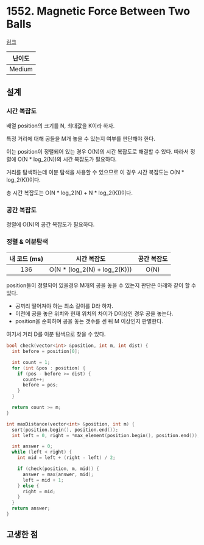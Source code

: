 # 1552. Magnetic Force Between Two Balls

[링크](https://leetcode.com/problems/magnetic-force-between-two-balls/description/)

| 난이도 |
| :----: |
| Medium |

## 설계

### 시간 복잡도

배열 position의 크기를 N, 최대값을 K이라 하자.

특정 거리에 대해 공들을 M개 놓을 수 있는지 여부를 판단해야 한다.

이는 position이 정렬되어 있는 경우 O(N)의 시간 복잡도로 해결할 수 있다. 따라서 정렬에 O(N \* log_2(N))의 시간 복잡도가 필요하다.

거리를 탐색하는데 이분 탐색을 사용할 수 있으므로 이 경우 시간 복잡도는 O(N \* log_2(K))이다.

총 시간 복잡도는 O(N \* log_2(N) + N \* log_2(K))이다.

### 공간 복잡도

정렬에 O(N)의 공간 복잡도가 필요하다.

### 정렬 & 이분탐색

| 내 코드 (ms) |         시간 복잡도          | 공간 복잡도 |
| :----------: | :--------------------------: | :---------: |
|     136      | O(N * (log_2(N) + log_2(K))) |    O(N)     |

position들이 정렬되어 있을경우 M개의 공을 놓을 수 있는지 판단은 아래와 같이 할 수 있다.

- 공끼리 떨어져야 하는 최소 길이를 D라 하자.
- 이전에 공을 놓은 위치와 현재 위치의 차이가 D이상인 경우 공을 놓는다.
- position을 순회하며 공을 놓는 갯수를 센 뒤 M 이상인지 판별한다.

여기서 거리 D를 이분 탐색으로 찾을 수 있다.

```cpp
bool check(vector<int> &position, int m, int dist) {
  int before = position[0];

  int count = 1;
  for (int &pos : position) {
    if (pos - before >= dist) {
      count++;
      before = pos;
    }
  }

  return count >= m;
}

int maxDistance(vector<int> &position, int m) {
  sort(position.begin(), position.end());
  int left = 0, right = *max_element(position.begin(), position.end());

  int answer = 0;
  while (left < right) {
    int mid = left + (right - left) / 2;

    if (check(position, m, mid)) {
      answer = max(answer, mid);
      left = mid + 1;
    } else {
      right = mid;
    }
  }
  return answer;
}
```

## 고생한 점
